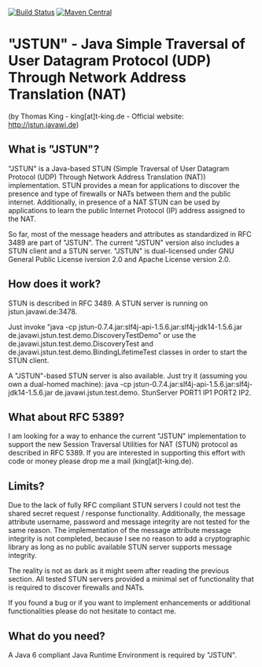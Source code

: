 [![Build Status](https://travis-ci.org/tking/JSTUN.svg?branch=master)](https://travis-ci.org/tking/JSTUN) [![Maven Central](https://img.shields.io/maven-central/v/de.javawi.jstun/jstun.svg)](http://search.maven.org/#search|gav|1|g:"de.javawi.jstun"%20AND%20a:"jstun")

"JSTUN" - Java Simple Traversal of User Datagram Protocol (UDP) Through Network Address Translation (NAT)
=========================================================================================================

(by Thomas King - king[at]t-king.de - Official website: http://jstun.javawi.de) 
 

What is "JSTUN"?
----------------
"JSTUN" is a Java-based STUN (Simple Traversal of User Datagram Protocol (UDP) Through Network Address Translation (NAT)) implementation. STUN provides a mean for applications to discover the presence and type of firewalls or NATs between them and the public internet. Additionally, in presence of a NAT STUN can be used by applications to learn the public Internet Protocol (IP) address assigned to the NAT.

So far, most of the message headers and attributes as standardized in RFC 3489 are part of "JSTUN". The current "JSTUN" version also includes a STUN client and a STUN server. "JSTUN" is dual-licensed under GNU General Public License iversion 2.0 and Apache License version 2.0.


How does it work?
-----------------
STUN is described in RFC 3489. A STUN server is running on jstun.javawi.de:3478.

Just invoke "java -cp jstun-0.7.4.jar:slf4j-api-1.5.6.jar:slf4j-jdk14-1.5.6.jar de.javawi.jstun.test.demo.DiscoveryTestDemo" or use the de.javawi.jstun.test.demo.DiscoveryTest and de.javawi.jstun.test.demo.BindingLifetimeTest classes in order to start the STUN client.

A "JSTUN"-based STUN server is also available. Just try it (assuming you own a dual-homed machine): java -cp jstun-0.7.4.jar:slf4j-api-1.5.6.jar:slf4j-jdk14-1.5.6.jar de.javawi.jstun.test.demo. StunServer PORT1 IP1 PORT2 IP2.
 

What about RFC 5389?
--------------------
I am looking for a way to enhance the current "JSTUN" implementation to support the new Session Traversal Utilities for NAT (STUN) protocol as described in RFC 5389. If you are interested in supporting this effort with code or money please drop me a mail (king[at]t-king.de).
 

Limits?
-------
Due to the lack of fully RFC compliant STUN servers I could not test the shared secret request / response functionality. Additionally, the message attribute username, password and message integrity are not tested for the same reason. The implementation of the message attribute message integrity is not completed, because I see no reason to add a cryptographic library as long as no public available STUN server supports message integrity.

The reality is not as dark as it might seem after reading the previous section. All tested STUN servers provided a minimal set of functionality that is required to discover firewalls and NATs.

If you found a bug or if you want to implement enhancements or additional functionalities please do not hesitate to contact me.

 
What do you need?
-----------------
A Java 6 compliant Java Runtime Environment is required by "JSTUN".
